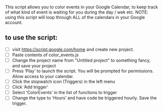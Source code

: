 This script allows you to color events in your Google Calendar, to keep track of what kind of event is waiting for you during the day / wek etc.
NOTE:
using this script will loop through ALL of the calendars in your Google account.

## to use the script:
- [ ] visit https://script.google.com/home and create new project.
- [ ] Paste contents of color_events.js
- [ ] Change the project name from "Untitled project" to something fancy, and save your project
- [ ] Press ‘Play’ to launch the script. You will be prompted for permissions. Allow access to your calendar.
- [ ] Click the stopwatch icon (Triggers) in the left menu
- [ ] Click ‘Add trigger’
- [ ] Select ‘ColorEvents’ in the list of functions to trigger
- [ ] Change the type to ‘Hours’ and have code be triggered hourly. Save the trigger.
